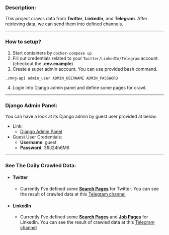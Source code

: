 ### Description:
This project crawls data from **Twitter**, **LinkedIn**, and **Telegram**.
After retrieving data, we can send them into defined channels.

---
### How to setup?
1. Start containers by ``docker-compose up``
2. Fill out credentials related to your ``Twitter/LinkedIn/Telegram`` account. (checkout the **.env.example**)
3. Create a super admin account. You can use provided bash command. 
```shell
./mng-api admin_user ADMIN_USERNAME ADMIN_PASSWORD
```
4. Login into Django admin panel and define some pages for crawl.

---
### Django Admin Panel:
You can have a look at its Django admin by guest user provided at below.

- Link:
    * [Django Admin Panel](https://social.m-gh.com/secret-admin/)
- Guest User Credentials:
    * **Username**: guest
    * **Password**: 3ffJ24h6M6

---
### See The Daily Crawled Data:
- #### Twitter
    * Currently I've defined some [**Search Pages**](https://social.m-gh.com/secret-admin/twitter/searchpage/) for Twitter.
    You can see the result of crawled data at this [Telegram channel](https://t.me/twitter_crawler)

- #### LinkedIn
    * Currently I've defined some [**Search Pages**](https://social.m-gh.com/secret-admin/linkedin/expressionsearch/) and [**Job Pages**](https://social.m-gh.com/secret-admin/linkedin/jobpage/) for LinkedIn.
    You can see the result of crawled data at this [Telegram channel](https://t.me/linkedin_crawler)
